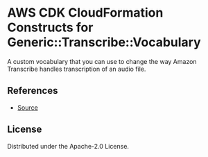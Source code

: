 # AWS CDK CloudFormation Constructs for Generic::Transcribe::Vocabulary

A custom vocabulary that you can use to change the way Amazon Transcribe handles transcription of an audio file.

## References

* [Source](https://github.com/iann0036/cfn-types/tree/master/generic-transcribe-vocabulary)

## License

Distributed under the Apache-2.0 License.
